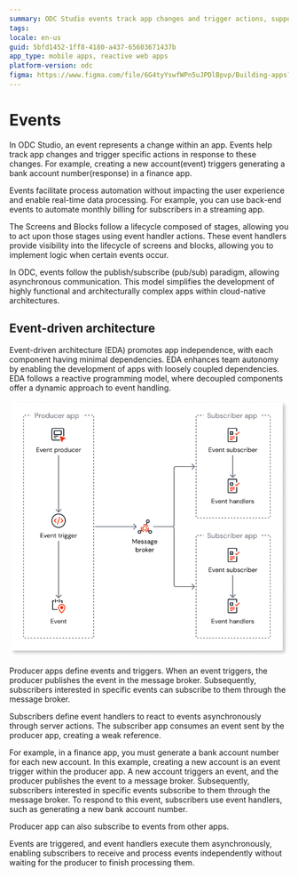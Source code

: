 ```yaml
---
summary: ODC Studio events track app changes and trigger actions, supporting front-end user interactions and back-end process automation with a pub/sub model.
tags:
locale: en-us
guid: 5bfd1452-1ff8-4180-a437-65603671437b
app_type: mobile apps, reactive web apps
platform-version: odc
figma: https://www.figma.com/file/6G4tyYswfWPn5uJPDlBpvp/Building-apps?type=design&node-id=5324%3A590&mode=design&t=2ZbamW0IMDYxtZbC-1
---
```

# Events

In ODC Studio, an event represents a change within an app. Events help track app changes and trigger specific actions in response to these changes. For example, creating a new account(event) triggers generating a bank account number(response) in a finance app.

Events facilitate process automation without impacting the user experience and enable real-time data processing. For example, you can use back-end events to automate monthly billing for subscribers in a streaming app.

The Screens and Blocks follow a lifecycle composed of stages, allowing you to act upon those stages using event handler actions. These event handlers provide visibility into the lifecycle of screens and blocks, allowing you to implement logic when certain events occur.

In ODC, events follow the publish/subscribe (pub/sub) paradigm, allowing asynchronous communication. This model simplifies the development of highly functional and architecturally complex apps within cloud-native architectures.

## Event-driven architecture

Event-driven architecture (EDA) promotes app independence, with each component having minimal dependencies. EDA enhances team autonomy by enabling the development of apps with loosely coupled dependencies. EDA follows a reactive programming model, where decoupled components offer a dynamic approach to event handling.

![Diagram showing the flow of events from a producer app to a message broker and then to subscriber apps with event handlers.](images/events-architecture-diag.png "Event-Driven Architecture Diagram")

Producer apps define events and triggers. When an event triggers, the producer publishes the event in the message broker. Subsequently, subscribers interested in specific events can subscribe to them through the message broker.

Subscribers define event handlers to react to events asynchronously through server actions. The subscriber app consumes an event sent by the producer app, creating a weak reference.

For example, in a finance app, you must generate a bank account number for each new account. In this example, creating a new account is an event trigger within the producer app. A new account triggers an event, and the producer publishes the event to a message broker. Subsequently, subscribers interested in specific events subscribe to them through the message broker. To respond to this event, subscribers use event handlers, such as generating a new bank account number.

<div class="info" markdown="1">

Producer app can also subscribe to events from other apps.

</div>

Events are triggered, and event handlers execute them asynchronously, enabling subscribers to receive and process events independently without waiting for the producer to finish processing them.
